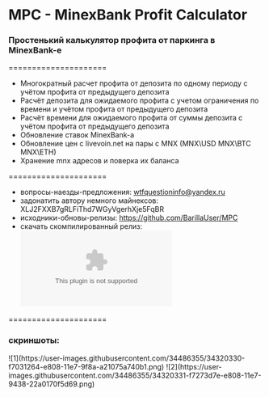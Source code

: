 # MPC - MinexBank Profit Calculator
<h3>Простенький калькулятор профита от паркинга в MinexBank-е</h3>
 
=====================
 
* Многократный расчет профита от депозита по одному периоду с учётом профита от предыдущего депозита
* Расчёт депозита для ожидаемого профита с учетом ограничения по времени и учётом профита от предыдущего депозита 
* Расчёт времени для ожидаемого профита от суммы депозита с учётом профита от предыдущего депозита
* Обновление ставок MinexBank-a
* Обновление цен c livevoin.net на пары с MNX (MNX\USD MNX\BTC MNX\ETH)
* Хранение mnx адресов и поверка их баланса

=====================
 
* вопросы-наезды-предложения: wtfquestioninfo@yandex.ru 
* задонатить автору немного майнексов: XLJ2FXXB7gRLFiThd7WGyVgerhXje5FqBR 
* исходники-обновы-релизы: https://github.com/BarillaUser/MPC
* скачать скомпилированный релиз: ![download](https://github.com/BarillaUser/MPC/files/1584182/MinexbankPC_0.3.zip)

=====================
 
<h3>скриншоты:</h3>
![1](https://user-images.githubusercontent.com/34486355/34320330-f7031264-e808-11e7-9f8a-a21075a740b1.png)
![2](https://user-images.githubusercontent.com/34486355/34320331-f7273d7e-e808-11e7-9438-22a0170f5d69.png)
